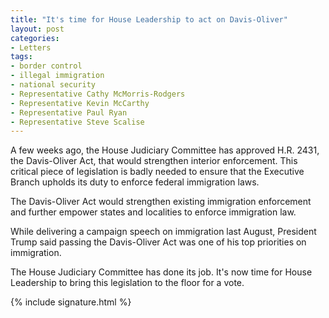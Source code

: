 ```yaml
---
title: "It's time for House Leadership to act on Davis-Oliver"
layout: post
categories:
- Letters
tags:
- border control
- illegal immigration
- national security
- Representative Cathy McMorris-Rodgers
- Representative Kevin McCarthy
- Representative Paul Ryan
- Representative Steve Scalise
---
```


A few weeks ago, the House Judiciary Committee has approved H.R. 2431, the Davis-Oliver Act, that would strengthen interior enforcement. This critical piece of legislation is badly needed to ensure that the Executive Branch upholds its duty to enforce federal immigration laws.

The Davis-Oliver Act would strengthen existing immigration enforcement and further empower states and localities to enforce immigration law.

While delivering a campaign speech on immigration last August, President Trump said passing the Davis-Oliver Act was one of his top priorities on immigration.

The House Judiciary Committee has done its job. It's now time for House Leadership to bring this legislation to the floor for a vote.

{% include signature.html %}
